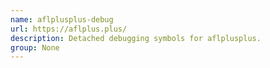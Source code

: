 ```yaml
---
name: aflplusplus-debug
url: https://aflplus.plus/
description: Detached debugging symbols for aflplusplus.
group: None
---
```

